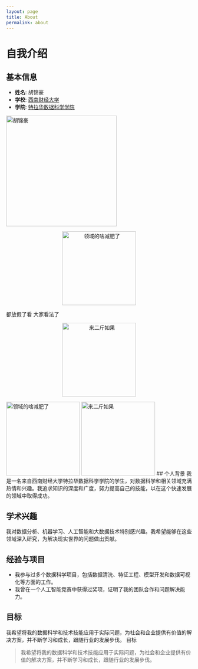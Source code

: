 ```yaml
---
layout: page
title: About
permalink: about
---
```


# 自我介绍

## 基本信息
- **姓名**: 胡锦豪
- **学校**: [西南财经大学](https://www.swufe.edu.cn/)
- **学院**: [特拉华数据科学学院](https://dsi.udel.edu/)
<img src="assets/img/IMG_7341.jpg" alt="胡锦豪" width="300"/>

<p align="center">
  <img src="/assets/img/IMG_7547_2.jpg" alt="领域的啥减肥了" width="200"/>
</p>
 都放假了看
 大家看法了
<p align="center">
  <img src="/assets/img/IMG_7012.jpg" alt="来二斤如果" width="200"/>
</p>

 <img src="/assets/img/IMG_7547_2.jpg" alt="领域的啥减肥了" width="200"/>
<img src="/assets/img/IMG_7012.jpg" alt="来二斤如果" width="200"/>
## 个人背景
我是一名来自西南财经大学特拉华数据科学学院的学生，对数据科学和相关领域充满热情和兴趣。我追求知识的深度和广度，努力提高自己的技能，以在这个快速发展的领域中取得成功。

## 学术兴趣
我对数据分析、机器学习、人工智能和大数据技术特别感兴趣。我希望能够在这些领域深入研究，为解决现实世界的问题做出贡献。

## 经验与项目
- 我参与过多个数据科学项目，包括数据清洗、特征工程、模型开发和数据可视化等方面的工作。
- 我曾在一个人工智能竞赛中获得过奖项，证明了我的团队合作和问题解决能力。

## 目标
我希望将我的数据科学和技术技能应用于实际问题，为社会和企业提供有价值的解决方案，并不断学习和成长，跟随行业的发展步伐。
目标
> 我希望将我的数据科学和技术技能应用于实际问题，为社会和企业提供有价值的解决方案，并不断学习和成长，跟随行业的发展步伐。



